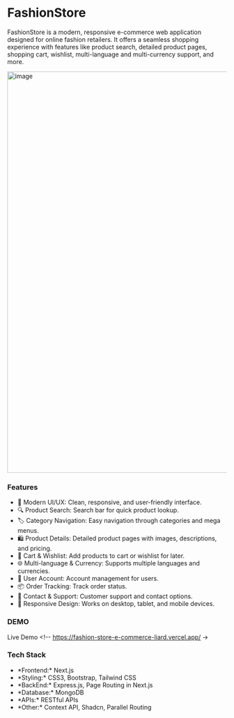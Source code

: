 # **FashionStore**

FashionStore is a modern, responsive e-commerce web application designed for online fashion retailers. It offers a seamless shopping experience with features like product search, detailed product pages, shopping cart, wishlist, multi-language and multi-currency support, and more.


<a href="https://fashion-store-e-commerce-liard.vercel.app/" target="_blank">
<img width="1906" height="922" alt="image" src="https://github.com/user-attachments/assets/c485b613-fc6d-4705-bd05-7f213b40a743"  />
</a>

### **Features**

<ul>
<li>🛒 Modern UI/UX: Clean, responsive, and user-friendly interface.</li>
<li>🔍 Product Search: Search bar for quick product lookup.</li>
<li>🏷️ Category Navigation: Easy navigation through categories and mega menus.</li>
<li>🛍️ Product Details: Detailed product pages with images, descriptions, and pricing.</li>
<li>🛒 Cart & Wishlist: Add products to cart or wishlist for later.</li>
<li>🌐 Multi-language & Currency: Supports multiple languages and currencies.</li>
<li>👤 User Account: Account management for users.</li>
<li>📦 Order Tracking: Track order status.</li>
<li>📧 Contact & Support: Customer support and contact options.</li>
<li>📱 Responsive Design: Works on desktop, tablet, and mobile devices.</li>
</ul>

### **DEMO**
Live Demo <!-- https://fashion-store-e-commerce-liard.vercel.app/ ->

### **Tech Stack**

<ul>
  <li>*Frontend:* Next.js</li>
  <li>*Styling:* CSS3, Bootstrap, Tailwind CSS</li>
  <li>*BackEnd:* Express.js, Page Routing in Next.js</li>
  <li>*Database:* MongoDB</li>
  <li>*APIs:* RESTful APIs</li>
  <li>*Other:* Context API, Shadcn, Parallel Routing</li>
</ul>
